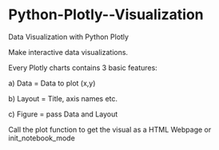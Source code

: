 # Python-Plotly--Visualization
Data Visualization with Python Plotly 

Make interactive data visualizations. 

Every Plotly charts contains 3 basic features: 

a) Data = Data to plot (x,y)

b) Layout = Title, axis names etc. 

c) Figure = pass Data and Layout

Call the plot function to get the visual as a HTML Webpage or init_notebook_mode

